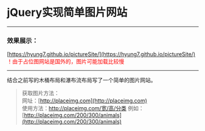 # jQuery实现简单图片网站

---
### 效果展示：   
[https://hyung7.github.io/pictureSite/](https://hyung7.github.io/pictureSite/)   
<font color=#f00>！由于占位图网站是国外的，图片可能加载比较慢</font>

---
结合之前写的木桶布局和瀑布流布局写了一个简单的图片网站。
>获取图片方法：  
网址：[http://placeimg.com](http://placeimg.com)  
使用方法：http://placeimg.com/宽/高/分类
例如：[http://placeimg.com/200/300/animals](http://placeimg.com/200/300/animals)